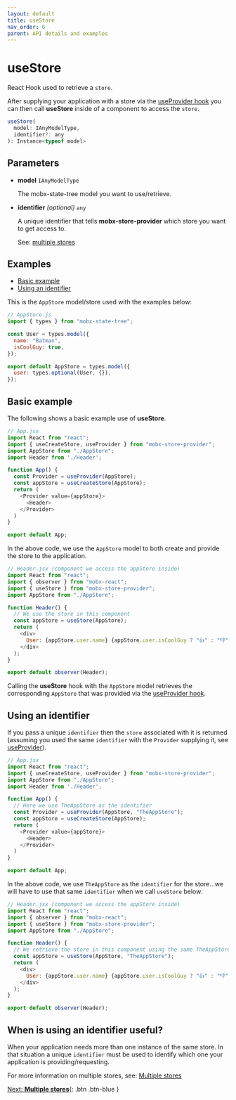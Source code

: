 ```yaml
---
layout: default
title: useStore
nav_order: 6
parent: API details and examples
---
```


# useStore

React Hook used to retrieve a `store`.

After supplying your application with a store via the [useProvider hook](/api/useProvider) you can then call **useStore** inside of a component to access the `store`.

```javascript
useStore(
  model: IAnyModelType,
  identifier?: any
): Instance<typeof model>
```

## Parameters

- **model** `IAnyModelType`

  The mobx-state-tree model you want to use/retrieve.

- **identifier** _(optional)_ `any`

  A unique identifier that tells **mobx-store-provider** which store you want to get access to.

  See: [multiple stores](/multiple-stores)

## Examples

- [Basic example](#basic-example)
- [Using an identifier](#using-an-identifer)

This is the `AppStore` model/store used with the examples below:

```javascript
// AppStore.js
import { types } from "mobx-state-tree";

const User = types.model({
  name: "Batman",
  isCoolGuy: true,
});

export default AppStore = types.model({
  user: types.optional(User, {}),
});
```

## Basic example

The following shows a basic example use of **useStore**.

```javascript
// App.jsx
import React from "react";
import { useCreateStore, useProvider } from "mobx-store-provider";
import AppStore from "./AppStore";
import Header from './Header';

function App() {
  const Provider = useProvider(AppStore);
  const appStore = useCreateStore(AppStore);
  return (
    <Provider value={appStore}>
      <Header>
    </Provider>
  )
}

export default App;
```

In the above code, we use the `AppStore` model to both create and provide the store to the application.

```javascript
// Header.jsx (component we access the appStore inside)
import React from "react";
import { observer } from "mobx-react";
import { useStore } from "mobx-store-provider";
import AppStore from "./AppStore";

function Header() {
  // We use the store in this component
  const appStore = useStore(AppStore);
  return (
    <div>
      User: {appStore.user.name} {appStore.user.isCoolGuy ? "👍" : "👎"}
    </div>
  );
}

export default observer(Header);
```

Calling the **useStore** hook with the `AppStore` model retrieves the corresponding `AppStore` that was provided via the [useProvider hook](/api/useProvider).

## Using an identifier

If you pass a unique `identifier` then the `store` associated with it is returned (assuming you used the same `identifier` with the `Provider` supplying it, see [useProvider](/api/useProvider)).

```javascript
// App.jsx
import React from "react";
import { useCreateStore, useProvider } from "mobx-store-provider";
import AppStore from "./AppStore";
import Header from './Header';

function App() {
  // Here we use TheAppStore as the identifier
  const Provider = useProvider(AppStore, "TheAppStore");
  const appStore = useCreateStore(AppStore);
  return (
    <Provider value={appStore}>
      <Header>
    </Provider>
  )
}

export default App;
```

In the above code, we use `TheAppStore` as the `identifier` for the store...we will have to use that same `identifier` when we call `useStore` below:

```javascript
// Header.jsx (component we access the appStore inside)
import React from "react";
import { observer } from "mobx-react";
import { useStore } from "mobx-store-provider";
import AppStore from "./AppStore";

function Header() {
  // We retrieve the store in this component using the same TheAppStore identifier
  const appStore = useStore(AppStore, "TheAppStore");
  return (
    <div>
      User: {appStore.user.name} {appStore.user.isCoolGuy ? "👍" : "👎"}
    </div>
  );
}

export default observer(Header);
```

## When is using an identifier useful?

When your application needs more than one instance of the same store. In that situation a unique `identifier` must be used to identify which one your application is providing/requesting.

For more information on multiple stores, see: [Multiple stores](/multiple-stores)

[Next: **Multiple stores**](/multiple-stores){: .btn .btn-blue }

